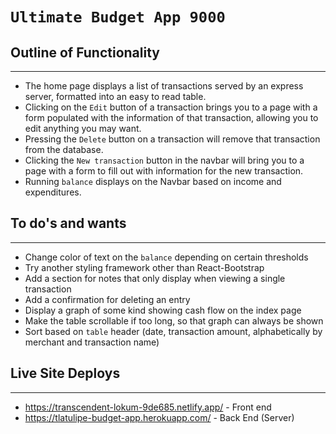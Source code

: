 # `Ultimate Budget App 9000`

## Outline of Functionality
___

- The home page displays a list of transactions served by an express server, formatted into an easy to read table.
- Clicking on the `Edit` button of a transaction brings you to a page with a form populated with the information of that transaction, allowing you to edit anything you may want.
- Pressing the `Delete` button on a transaction will remove that transaction from the database.
- Clicking the `New transaction` button in the navbar will bring you to a page with a form to fill out with information for the new transaction.
- Running `balance` displays on the Navbar based on income and expenditures.

## To do's and wants
___

- Change color of text on the `balance` depending on certain thresholds
- Try another styling framework other than React-Bootstrap
- Add a section for notes that only display when viewing a single transaction
- Add a confirmation for deleting an entry
- Display a graph of some kind showing cash flow on the index page
- Make the table scrollable if too long, so that graph can always be shown
- Sort based on `table` header (date, transaction amount, alphabetically by merchant and transaction name)

## Live Site Deploys
___
- https://transcendent-lokum-9de685.netlify.app/ - Front end
- https://tlatulipe-budget-app.herokuapp.com/ - Back End (Server)


